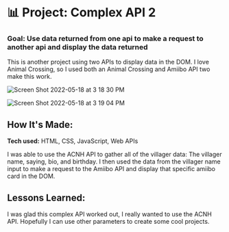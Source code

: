 # 📊 Project: Complex API 2

### Goal: Use data returned from one api to make a request to another api and display the data returned

This is another project using two APIs to display data in the DOM. I love Animal Crossing, so I used both an Animal Crossing and Amiibo API two make this work.

![Screen Shot 2022-05-18 at 3 18 30 PM](https://user-images.githubusercontent.com/102037717/169139445-89fbf99e-990a-411c-846b-f15ffa738b1e.png)

![Screen Shot 2022-05-18 at 3 19 04 PM](https://user-images.githubusercontent.com/102037717/169139453-6aa2422e-91d1-46e2-9f05-03356c4f5be5.png)


## How It's Made:

**Tech used:** HTML, CSS, JavaScript, Web APIs

I was able to use the ACNH API to gather all of the villager data: The villager name, saying, bio, and birthday. I then used the data from the villager name input to make a request to the Amiibo API and display that specific amiibo card in the DOM. 

## Lessons Learned:

I was glad this complex API worked out, I really wanted to use the ACNH API. Hopefully I can use other parameters to create some cool projects. 

